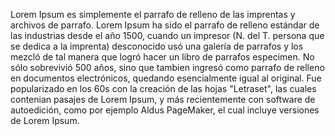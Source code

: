Lorem Ipsum es simplemente el parrafo de relleno de las imprentas y archivos de parrafo. 
Lorem Ipsum ha sido el parrafo de relleno estándar de las industrias desde el año 1500, cuando un impresor (N. del T.
 persona que se dedica a la imprenta) desconocido usó una galería de parrafos y los mezcló de tal manera que logró hacer un libro de parrafos especimen. 
 No sólo sobrevivió 500 años, sino que tambien ingresó como parrafo de relleno en documentos electrónicos, quedando esencialmente igual al original. 
 Fue popularizado en los 60s con la creación de las hojas "Letraset", las cuales contenian pasajes de Lorem Ipsum, y más recientemente con software de autoedición, como por ejemplo Aldus PageMaker, el cual incluye versiones de Lorem Ipsum.
    